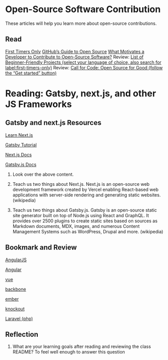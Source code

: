 # Open-Source Software Contribution
These articles will help you learn more about open-source contributions.

## Read
[First Timers Only](https://www.firsttimersonly.com/)
[GitHub’s Guide to Open Source](https://www.github.com/open-source)
[What Motivates a Developer to Contribute to Open-Source Software?](https://clearcode.cc/blog/why-developers-contribute-open-source-software/)
Review: [List of Beginner-Friendly Projects (select your language of choice, also search for label:first-timers-only)](https://github.com/search?q=label%3Agood-first-issue+archived%3Afalse)
Review: [Call for Code: Open Source for Good (follow the “Get started” button)](https://callforcode.org/)

# Reading: Gatsby, next.js, and other JS Frameworks

## Gatsby and next.js Resources
[Learn Next.js](https://nextjs.org/learn/basics/getting-started)

[Gatsby Tutorial](https://www.gatsbyjs.org/tutorial/)

[Next.js Docs](https://nextjs.org/docs)

[Gatsby.js Docs](https://www.gatsbyjs.org/docs/)

1. Look over the above content.
  1. Teach us two things about Next.js.
  Next.js is an open-source web development framework created by Vercel enabling React-based web applications with server-side rendering and generating static websites. (wikipedia)
  
  2. Teach us two things about Gatsby.js.
Gatsby is an open-source static site generator built on top of Node.js using React and GraphQL. It provides over 2500 plugins to create static sites based on sources as Markdown documents, MDX, images, and numerous Content Management Systems such as WordPress, Drupal and more. (wikipedia)

## Bookmark and Review

[AngularJS](https://angularjs.org/)

[Angular](https://angular.io/)

[vue](https://vuejs.org/)

[backbone](http://backbonejs.org/)

[ember](https://www.emberjs.com/)

[knockout](https://knockoutjs.com/)

[Laravel (php)](https://laravel.com/)

## Reflection
1. What are your learning goals after reading and reviewing the class README?
  To feel well enough to answer this question
